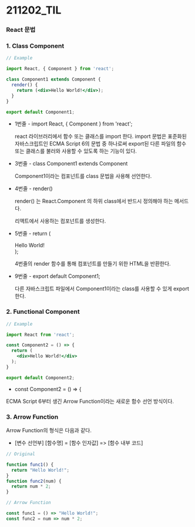 # 211202_TIL

### React 문법

### 1. Class Component

```jsx
// Example

import React, { Component } from 'react';

class Component1 extends Component {
  render() {
    return (<div>Hello World!</div>);
  }
}

export default Component1;
```

- 1번줄 - import React, { Component } from 'react';
    
    react 라이브러리에서 함수 또는 클래스를 import 한다. import 문법은 표준화된 자바스크립트인 ECMA Script 6의 문법 중 하나로써 export된 다른 파일의 함수 또는 클래스를 불러와 사용할 수 있도록 하는 기능이 있다.
    
- 3번줄 - class Component1 extends Component
    
    Component1이라는 컴포넌트를 class 문법을 사용해 선언한다.
    
- 4번줄 - render()
    
    render() 는 React.Component 의 하위 class에서 반드시 정의해야 하는 메서드다.
    
    리액트에서 사용하는 컴포넌트를 생성한다.
    
- 5번줄 - return (<div>Hello World!</div>);
    
    4번줄의 render 함수를 통해 컴포넌트를 만들기 위한 HTML을 반환한다.
    
- 9번줄 - export default Component1;
    
    다른 자바스크립트 파일에서 Component1이라는 class를 사용할 수 있게 export한다.
    

### 2. Functional Component

```jsx
// Example

import React from 'react';

const Component2 = () => {
  return (
    <div>Hello World!</div>
  );
}

export default Component2;
```

- const Component2 = () => {

ECMA Script 6부터 생긴 Arrow Function이라는 새로운 함수 선언 방식이다.

### 3. Arrow Function

Arrow Function의 형식은 다음과 같다.

- [변수 선언부] [함수명] = [함수 인자값] => [함수 내부 코드]

```jsx
// Original

function func1() {
  return "Hello World!";
}
function func2(num) {
  return num * 2;
}

// Arrow Function

const func1 = () => "Hello World!";
const func2 = num => num * 2;
```